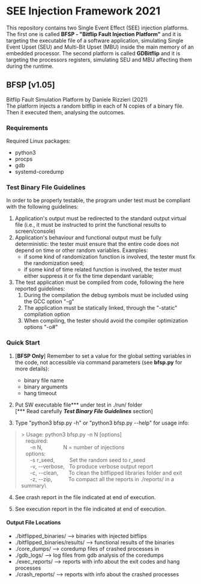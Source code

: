 # SEE Injection Framework 2021
This repository contains two Single Event Effect (SEE) injection platforms. The first one is called **BFSP - "Bitflip Fault Injection Platform"** and it is targeting the executable file of a software application, simulating Single Event Upset (SEU) and Multi-Bit Upset (MBU) inside the main memory of an embedded processor. The second platform is called **GDBitflip** and it is targeting the processors registers, simulating SEU and MBU affecting them during the runtime.

## BFSP [v1.05]
Bitflip Fault Simulation Platform by Daniele Rizzieri (2021)\
The platform injects a random bitflip in each of N copies of a binary file. Then it executed them, analysing the outcomes.

### Requirements
Required Linux packages:
- python3
- procps
- gdb
- systemd-coredump

### Test Binary File Guidelines
In order to be properly testable, the program under test must be compliant with the following guidelines: 
1) Application's output must be redirected to the standard output virtual file (i.e., it must be instructed to print the functional results to screen/console)
2) Application's behaviour and functional output must be fully deterministic: the tester must ensure that the entire code does not depend on time or other random variables. 
Examples: 
	- if some kind of randomization function is involved, the tester must fix the randomization seed;
	- if some kind of time related function is involved, the tester must either suppress it or fix the time dependant variable;
3) The test application must be compiled from code, following the here reported guidelines: 
    1. During the compilation the debug symbols must be included using the GCC option "-g"
    2. The application must be statically linked, through the "-static" compilation option
    3. When compiling, the tester should avoid the compiler optimization options "-o#"


### Quick Start 
1) [**BFSP Only**] Remember to set a value for the global setting variables in the code, not accessible via command parameters (see **bfsp.py** for more details):
	- binary file name
	- binary arguments
	- hang timeout

2) Put SW executable file*** under test in ./run/ folder\
		[*** Read carefully ***Test Binary File Guidelines*** section]

3) Type "python3 bfsp.py -h" or "python3 bfsp.py --help" for usage info:

>\> Usage: python3 bfsp.py -n N [options]\
> &nbsp;&nbsp;&nbsp;required:\
> &nbsp;&nbsp;&nbsp;&nbsp;&nbsp;&nbsp;-n N,&nbsp;&nbsp;&nbsp;&nbsp;&nbsp;&nbsp;&nbsp;&nbsp;&nbsp;&nbsp;&nbsp;&nbsp;&nbsp;&nbsp;N = number of injections\
> &nbsp;&nbsp;&nbsp;options:\
> &nbsp;&nbsp;&nbsp;&nbsp;&nbsp;&nbsp;\-s r_seed,&nbsp;&nbsp;&nbsp;&nbsp;&nbsp;&nbsp;&nbsp;&nbsp;&nbsp;&nbsp;Set the random seed to r_seed\
> &nbsp;&nbsp;&nbsp;&nbsp;&nbsp;&nbsp;\-v, --verbose,&nbsp;&nbsp;&nbsp;To produce verbose output report\
> &nbsp;&nbsp;&nbsp;&nbsp;&nbsp;&nbsp;\-c, --clean,&nbsp;&nbsp;&nbsp;&nbsp;&nbsp;&nbsp;&nbsp;To clean the bitflipped libraries folder and exit\
> &nbsp;&nbsp;&nbsp;&nbsp;&nbsp;&nbsp;\-z, --zip,&nbsp;&nbsp;&nbsp;&nbsp;&nbsp;&nbsp;&nbsp;&nbsp;&nbsp;&nbsp;&nbsp;To compact all the reports in ./reports/ in a summary\

4) See crash report in the file indicated at end of execution.

5) See execution report in the file indicated at end of execution.

#### Output File Locations 
- ./bitflipped_binaries/ --> binaries with injected bitflips
- ./bitflipped_binaries/results/ --> functional results of the binaries 
- ./core_dumps/ --> coredump files of crashed processes in 
- ./gdb_logs/ --> log files from gdb analysis of the coredumps 
- ./exec_reports/ --> reports with info about the exit codes and hang processes 
- ./crash_reports/ --> reports with info about the crashed processes 
